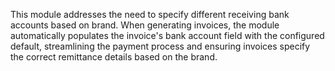 This module addresses the need to specify different receiving bank accounts based on brand.
When generating invoices, the module automatically populates the invoice's bank account field with the configured default, streamlining the payment process and ensuring invoices specify the correct remittance details based on the brand.
